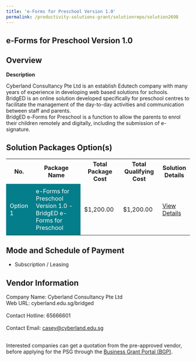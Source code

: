 ```yaml
---
title: 'e-Forms for Preschool Version 1.0'
permalink: /productivity-solutions-grant/solutionrepo/solution2698
---
```


## e-Forms for Preschool Version 1.0

## Overview

**Description**

Cyberland Consultancy Pte Ltd is an establish Edutech company with many years of experience in developing web based solutions for schools.  
BridgED is an online solution developed specifically for preschool centres to facilitate the management of the day-to-day activities and communication between staff and parents.  
BridgED e-Forms for Preschool is a function to allow the parents to enrol their children remotely and digitally, including the submission of e-signature.

## Solution Packages Option(s)

<table>
<tr>
<th><b>No.</b></th>
<th><b>Package Name</b></th>
<th><b>Total Package Cost</b></th>
<th><b>Total Qualifying Cost</b></th>
<th><b>Solution Details</b></th>
</tr>
<tr>
<td style='padding: 10px; background-color: #037E8A; color: #FFFFFF;'>Option 1</td>
<td style='padding: 10px; background-color: #037E8A; color: #FFFFFF;'>e-Forms for Preschool Version 1.0 - BridgED e-Forms for Preschool </td>
<td style='padding: 10px;'>$1,200.00</td>
<td style='padding: 10px;'>$1,200.00</td>
<td style='padding: 10px;'><a href='https://www.gobusiness.gov.sg/images/psg/Cyberland_E-Forms_20210410_Desensitised_Annex_3.pdf' target='_blank'>View Details</a></td>
</tr>
</table>

## Mode and Schedule of Payment

 - Subscription / Leasing

## Vendor Information

 Company Name: Cyberland Consultancy Pte Ltd<br>Web URL: cyberland.edu.sg/bridged <br><br>Contact Hotline: 65666601 <br><br>Contact Email: casey@cyberland.edu.sg <br><br>

Interested companies can get a quotation from the pre-approved vendor, before applying for the PSG through the <a href='https://www.businessgrants.gov.sg/' target='_blank' rel='noopener'>Business Grant Portal (BGP)</a>.

<script src="/jquery/resize-tables.js"></script>
